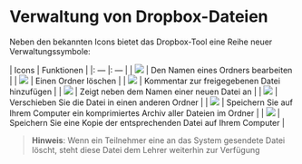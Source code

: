 # Verwaltung von Dropbox-Dateien

Neben den bekannten Icons bietet das Dropbox-Tool eine Reihe neuer Verwaltungssymbole:

\| Icons \| Funktionen \| \|: — \|: — \| \| ![](../../.gitbook/assets/graphics272.png) \| Den Namen eines Ordners bearbeiten \| \| ![](../../.gitbook/assets/images205%20%281%29.png) \| Einen Ordner löschen \| \| ![](../../.gitbook/assets/graphics273.png) \| Kommentar zur freigegebenen Datei hinzufügen \| \| ![](../../.gitbook/assets/images207%20%281%29.png) \| Zeigt neben dem Namen einer neuen Datei an \| \| ![](../../.gitbook/assets/images208.png) \| Verschieben Sie die Datei in einen anderen Ordner \| \| ![](../../.gitbook/assets/images209.png) \| Speichern Sie auf Ihrem Computer ein komprimiertes Archiv aller Dateien im Ordner \| \| ![](../../.gitbook/assets/graphics274.png) \| Speichern Sie eine Kopie der entsprechenden Datei auf Ihrem Computer \|

> **Hinweis**: Wenn ein Teilnehmer eine an das System gesendete Datei löscht, steht diese Datei dem Lehrer weiterhin zur Verfügung

